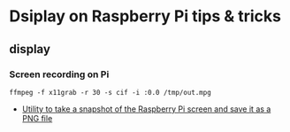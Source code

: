 # Dsiplay on Raspberry Pi tips & tricks




## display



### Screen recording on Pi

`ffmpeg -f x11grab -r 30 -s cif -i :0.0 /tmp/out.mpg`


* [Utility to take a snapshot of the Raspberry Pi screen and save it as a PNG file](https://github.com/AndrewFromMelbourne/raspi2png)




